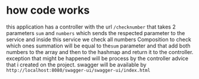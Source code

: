 # how code works
this application has a controller with the url `/checknumber` that takes 2 parameters `sum` and `numbers` which sends the respected 
parameter to the service and inside this service we check all numbers Composition to check which ones summation will be equal to the`sum` 
parameter and that add both numbers to the array and then to the hashmap and return it to the controller. exception that might be happened 
will be process by the controller advice that i created on the project. swagger will be available by `http://localhost:8080/swagger-ui/swagger-ui/index.html`
